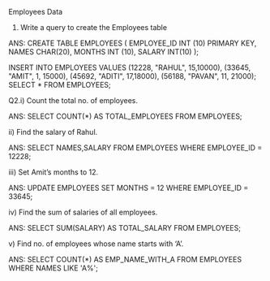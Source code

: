 

Employees Data

1. Write a query to create the Employees table

ANS: CREATE TABLE EMPLOYEES
(
EMPLOYEE_ID INT (10) PRIMARY KEY,
NAMES CHAR(20),
MONTHS INT (10),
SALARY INT(10)
);

INSERT INTO EMPLOYEES VALUES (12228, "RAHUL", 15,10000), 
(33645, "AMIT", 1, 15000), (45692, "ADITI", 17,18000),
(56188, "PAVAN", 11, 21000);
SELECT * FROM EMPLOYEES;
 

Q2.i) Count the total no. of employees.

ANS: SELECT COUNT(*) AS TOTAL_EMPLOYEES FROM EMPLOYEES;


  
ii) Find the salary of Rahul.  

ANS: SELECT NAMES,SALARY FROM EMPLOYEES WHERE EMPLOYEE_ID = 12228;


                                                                                                
iii) Set Amit’s months to 12.

ANS: UPDATE EMPLOYEES SET MONTHS = 12 WHERE EMPLOYEE_ID = 33645;

                    
                                                                                                             
iv) Find the sum of salaries of all employees.

ANS: SELECT SUM(SALARY) AS TOTAL_SALARY FROM EMPLOYEES;
                           
              

v) Find no. of employees whose name starts with ‘A’.

ANS: SELECT COUNT(*) AS EMP_NAME_WITH_A FROM EMPLOYEES WHERE NAMES LIKE 'A%';


      
 

       






